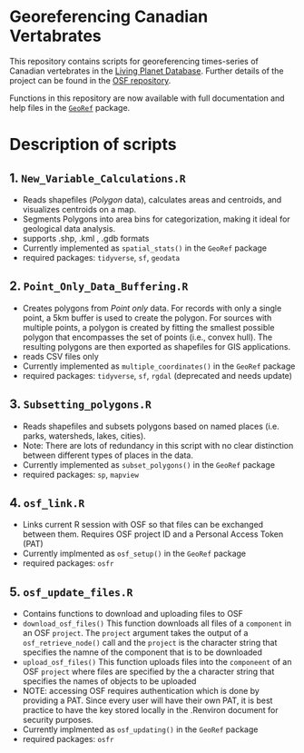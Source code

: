 # Georeferencing Canadian Vertabrates

This repository contains scripts for georeferencing times-series of Canadian vertebrates in the [Living Planet Database](https://livingplanetindex.org/). Further details of the project can be found in the [OSF repository](https://osf.io/mjvwh/).

Functions in this repository are now available with full documentation and help files in the [`GeoRef`](https://github.com/jiaangou/GeoRef) package. 


# Description of scripts

## 1. `New_Variable_Calculations.R`

- Reads shapefiles (*Polygon* data), calculates areas and centroids, and visualizes centroids on a map.
- Segments Polygons into area bins for categorization, making it ideal for geological data analysis.
- supports .shp, .kml , .gdb formats
- Currently implemented as `spatial_stats()` in the `GeoRef` package
- required packages: `tidyverse`, `sf`, `geodata`


## 2. `Point_Only_Data_Buffering.R`

- Creates polygons from *Point only* data. For records with only a single point, a 5km buffer is used to create the polygon. For sources with multiple points, a polygon  is created by fitting the smallest possible polygon that encompasses the set of points (i.e., convex hull). The resulting polygons are then exported as shapefiles for GIS applications.
- reads CSV files only 
- Currently implemented as `multiple_coordinates()` in the `GeoRef` package
- required packages: `tidyverse`, `sf`, `rgdal` (deprecated and needs update)


## 3. `Subsetting_polygons.R`

- Reads shapefiles and subsets polygons based on named places (i.e. parks, watersheds, lakes, cities).
- Note: There are lots of redundancy in this script with no clear distinction between different types of places in the data. 
- Currently implemented as `subset_polygons()` in the `GeoRef` package
- required packages: `sp`, `mapview`

## 4. `osf_link.R`

- Links current R session with OSF so that files can be exchanged between them. Requires OSF project ID and a Personal Access Token (PAT)
- Currently implmented as `osf_setup()` in the `GeoRef` package
- required packages: `osfr`


## 5. `osf_update_files.R`

- Contains functions to download and uploading files to OSF 
- `download_osf_files()` This function downloads all files of a `component` in an OSF `project`. The `project` argument takes the output of a `osf_retrieve_node()` call and the `project` is the character string that specifies the namne of the component that is to be downloaded
- `upload_osf_files()` This function uploads files into the `componeent` of an OSF `project` where files are specified by the a character string that specifies the names of objects to be uploaded
- NOTE: accessing OSF requires authentication which is done by providing a PAT. Since every user will have their own PAT, it is best practice to have the key stored locally in the .Renviron document for security purposes. 
- Currently implmented as `osf_updating()` in the `GeoRef` package
- required packages: `osfr`




